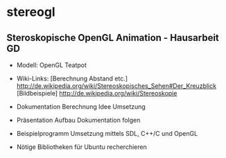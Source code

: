stereogl
========

Steroskopische OpenGL Animation - Hausarbeit GD
-----------------------------------------------


* Modell: OpenGL Teatpot

* Wiki-Links: 
[Berechnung Abstand etc.] http://de.wikipedia.org/wiki/Stereoskopisches_Sehen#Der_Kreuzblick
[Bildbeispiele] http://de.wikipedia.org/wiki/Stereoskopie

* Dokumentation
Berechnung
Idee
Umsetzung

* Präsentation
Aufbau Dokumentation folgen

* Beispielprogramm
Umsetzung mittels SDL, C++/C und OpenGL

* Nötige Bibliotheken für Ubuntu recherchieren